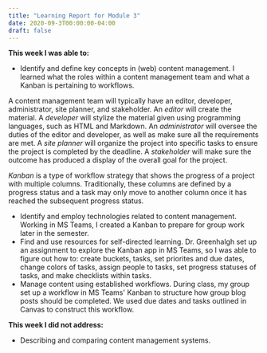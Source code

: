```yaml
---
title: "Learning Report for Module 3"
date: 2020-09-3T00:00:00-04:00
draft: false
---
```


**This week I was able to:**
+ Identify and define key concepts in (web) content management. I learned what the roles within a content management team and what a Kanban is pertaining to workflows. 

A content management team will typically have an editor, developer, administrator, site planner, and stakeholder. An *editor* will create the material. A *developer* will stylize the material given using programming languages, such as HTML and Markdown. An *administrator* will oversee the duties of the editor and developer, as well as make sure all the requirements are met. A *site planner* will organize the project into specific tasks to ensure the project is completed by the deadline. A *stakeholder* will make sure the outcome has produced a display of the overall goal for the project.

*Kanban* is a type of workflow strategy that shows the progress of a project with multiple columns. Traditionally, these columns are defined by a progress status and a task may only move to another column once it has reached the subsequent progress status.

+ Identify and employ technologies related to content management. Working in MS Teams, I created a Kanban to prepare for group work later in the semester.
+ Find and use resources for self-directed learning. Dr. Greenhalgh set up an assignment to explore the Kanban app in MS Teams, so I was able to figure out how to: create buckets, tasks, set priorites and due dates, change colors of tasks, assign people to tasks, set progress statuses of tasks, and make checklists within tasks.
+ Manage content using established workflows. During class, my group set up a workflow in MS Teams' Kanban to structure how group blog posts should be completed. We used due dates and tasks outlined in Canvas to construct this workflow.

**This week I did not address:**
+ Describing and comparing content management systems.
